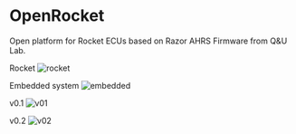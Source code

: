 OpenRocket
==========

Open platform for Rocket ECUs based on Razor AHRS Firmware from Q&U Lab.

Rocket
![rocket](https://raw.github.com/gmartinvela/OpenRocket/master/images/openrocket_body.png)

Embedded system
![embedded](https://raw.github.com/gmartinvela/OpenRocket/master/images/openrocket_embedded_system.png)

v0.1
![v01](https://raw.github.com/gmartinvela/OpenRocket/master/images/2013-10-09_15.19.24.jpg)

v0.2
![v02](https://raw.github.com/gmartinvela/OpenRocket/master/images/openrocket_v2.jpg)

